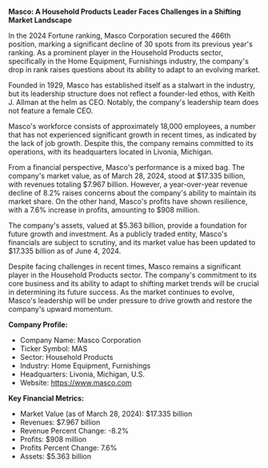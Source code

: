 **Masco: A Household Products Leader Faces Challenges in a Shifting Market Landscape**

In the 2024 Fortune ranking, Masco Corporation secured the 466th position, marking a significant decline of 30 spots from its previous year's ranking. As a prominent player in the Household Products sector, specifically in the Home Equipment, Furnishings industry, the company's drop in rank raises questions about its ability to adapt to an evolving market.

Founded in 1929, Masco has established itself as a stalwart in the industry, but its leadership structure does not reflect a founder-led ethos, with Keith J. Allman at the helm as CEO. Notably, the company's leadership team does not feature a female CEO.

Masco's workforce consists of approximately 18,000 employees, a number that has not experienced significant growth in recent times, as indicated by the lack of job growth. Despite this, the company remains committed to its operations, with its headquarters located in Livonia, Michigan.

From a financial perspective, Masco's performance is a mixed bag. The company's market value, as of March 28, 2024, stood at $17.335 billion, with revenues totaling $7.967 billion. However, a year-over-year revenue decline of 8.2% raises concerns about the company's ability to maintain its market share. On the other hand, Masco's profits have shown resilience, with a 7.6% increase in profits, amounting to $908 million.

The company's assets, valued at $5.363 billion, provide a foundation for future growth and investment. As a publicly traded entity, Masco's financials are subject to scrutiny, and its market value has been updated to $17.335 billion as of June 4, 2024.

Despite facing challenges in recent times, Masco remains a significant player in the Household Products sector. The company's commitment to its core business and its ability to adapt to shifting market trends will be crucial in determining its future success. As the market continues to evolve, Masco's leadership will be under pressure to drive growth and restore the company's upward momentum.

**Company Profile:**

* Company Name: Masco Corporation
* Ticker Symbol: MAS
* Sector: Household Products
* Industry: Home Equipment, Furnishings
* Headquarters: Livonia, Michigan, U.S.
* Website: https://www.masco.com

**Key Financial Metrics:**

* Market Value (as of March 28, 2024): $17.335 billion
* Revenues: $7.967 billion
* Revenue Percent Change: -8.2%
* Profits: $908 million
* Profits Percent Change: 7.6%
* Assets: $5.363 billion